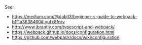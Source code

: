 See:

- https://medium.com/@dabit3/beginner-s-guide-to-webpack-b1f1a3638460#.yufx8fnrv
- http://www.jbrantly.com/typescript-and-webpack/
- https://webpack.github.io/docs/configuration.html
- https://github.com/webpack/docs/wiki/configuration


